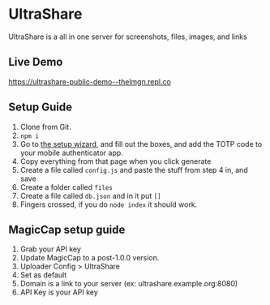 # UltraShare
UltraShare is a all in one server for screenshots, files, images, and links

## Live Demo
https://ultrashare-public-demo--thelmgn.repl.co

## Setup Guide

1. Clone from Git.
2. `npm i`
3. Go to [the setup wizard](https://encouraging-paper.glitch.me/), and fill out the boxes, and add the TOTP code to your mobile authenticator app.
4. Copy everything from that page when you click generate
5. Create a file called `config.js` and paste the stuff from step 4 in, and save
6. Create a folder called `files`
7. Create a file called `db.json` and in it put `[]`
8. Fingers crossed, if you do `node index` it should work.

## MagicCap setup guide

1. Grab your API key
2. Update MagicCap to a post-1.0.0 version.
3. Uploader Config > UltraShare
4. Set as default
5. Domain is a link to your server (ex: ultrashare.example.org:8080)
6. API Key is your API key
